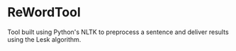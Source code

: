 # ReWordTool
Tool built using Python's NLTK to preprocess a sentence and deliver results using the Lesk algorithm.


